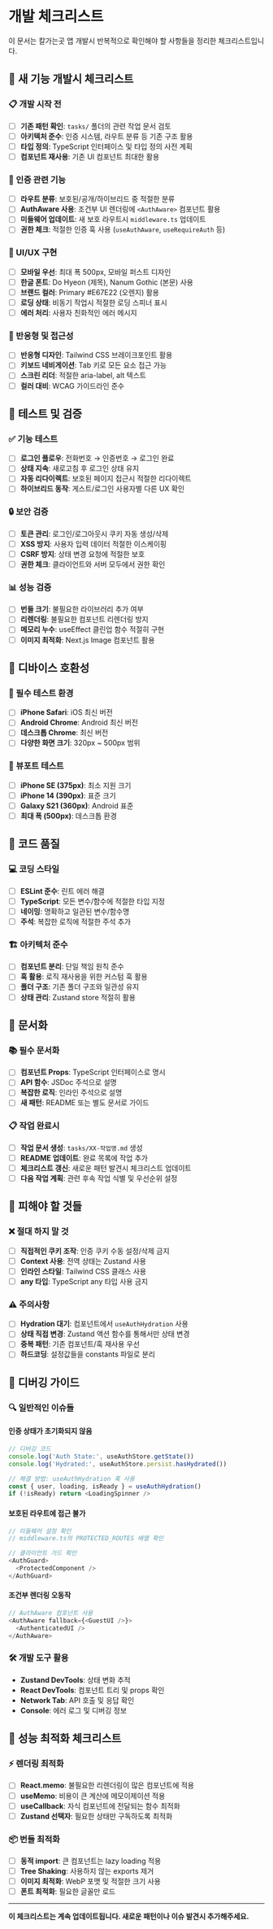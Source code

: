 # 개발 체크리스트

이 문서는 칼가는곳 앱 개발시 반복적으로 확인해야 할 사항들을 정리한 체크리스트입니다.

## 🚀 새 기능 개발시 체크리스트

### 📋 개발 시작 전
- [ ] **기존 패턴 확인**: `tasks/` 폴더의 관련 작업 문서 검토
- [ ] **아키텍처 준수**: 인증 시스템, 라우트 분류 등 기존 구조 활용
- [ ] **타입 정의**: TypeScript 인터페이스 및 타입 정의 사전 계획
- [ ] **컴포넌트 재사용**: 기존 UI 컴포넌트 최대한 활용

### 🔐 인증 관련 기능
- [ ] **라우트 분류**: 보호된/공개/하이브리드 중 적절한 분류
- [ ] **AuthAware 사용**: 조건부 UI 렌더링에 `<AuthAware>` 컴포넌트 활용
- [ ] **미들웨어 업데이트**: 새 보호 라우트시 `middleware.ts` 업데이트
- [ ] **권한 체크**: 적절한 인증 훅 사용 (`useAuthAware`, `useRequireAuth` 등)

### 🎨 UI/UX 구현
- [ ] **모바일 우선**: 최대 폭 500px, 모바일 퍼스트 디자인
- [ ] **한글 폰트**: Do Hyeon (제목), Nanum Gothic (본문) 사용
- [ ] **브랜드 컬러**: Primary #E67E22 (오렌지) 활용
- [ ] **로딩 상태**: 비동기 작업시 적절한 로딩 스피너 표시
- [ ] **에러 처리**: 사용자 친화적인 에러 메시지

### 📱 반응형 및 접근성
- [ ] **반응형 디자인**: Tailwind CSS 브레이크포인트 활용
- [ ] **키보드 네비게이션**: Tab 키로 모든 요소 접근 가능
- [ ] **스크린 리더**: 적절한 aria-label, alt 텍스트
- [ ] **컬러 대비**: WCAG 가이드라인 준수

## 🧪 테스트 및 검증

### ✅ 기능 테스트
- [ ] **로그인 플로우**: 전화번호 → 인증번호 → 로그인 완료
- [ ] **상태 지속**: 새로고침 후 로그인 상태 유지
- [ ] **자동 리다이렉트**: 보호된 페이지 접근시 적절한 리다이렉트
- [ ] **하이브리드 동작**: 게스트/로그인 사용자별 다른 UX 확인

### 🔒 보안 검증
- [ ] **토큰 관리**: 로그인/로그아웃시 쿠키 자동 생성/삭제
- [ ] **XSS 방지**: 사용자 입력 데이터 적절한 이스케이핑
- [ ] **CSRF 방지**: 상태 변경 요청에 적절한 보호
- [ ] **권한 체크**: 클라이언트와 서버 모두에서 권한 확인

### 📊 성능 검증
- [ ] **번들 크기**: 불필요한 라이브러리 추가 여부
- [ ] **리렌더링**: 불필요한 컴포넌트 리렌더링 방지
- [ ] **메모리 누수**: useEffect 클린업 함수 적절히 구현
- [ ] **이미지 최적화**: Next.js Image 컴포넌트 활용

## 📱 디바이스 호환성

### 🎯 필수 테스트 환경
- [ ] **iPhone Safari**: iOS 최신 버전
- [ ] **Android Chrome**: Android 최신 버전
- [ ] **데스크톱 Chrome**: 최신 버전
- [ ] **다양한 화면 크기**: 320px ~ 500px 범위

### 📏 뷰포트 테스트
- [ ] **iPhone SE (375px)**: 최소 지원 크기
- [ ] **iPhone 14 (390px)**: 표준 크기
- [ ] **Galaxy S21 (360px)**: Android 표준
- [ ] **최대 폭 (500px)**: 데스크톱 환경

## 🔧 코드 품질

### 💻 코딩 스타일
- [ ] **ESLint 준수**: 린트 에러 해결
- [ ] **TypeScript**: 모든 변수/함수에 적절한 타입 지정
- [ ] **네이밍**: 명확하고 일관된 변수/함수명
- [ ] **주석**: 복잡한 로직에 적절한 주석 추가

### 🏗 아키텍처 준수
- [ ] **컴포넌트 분리**: 단일 책임 원칙 준수
- [ ] **훅 활용**: 로직 재사용을 위한 커스텀 훅 활용
- [ ] **폴더 구조**: 기존 폴더 구조와 일관성 유지
- [ ] **상태 관리**: Zustand store 적절히 활용

## 📝 문서화

### 📚 필수 문서화
- [ ] **컴포넌트 Props**: TypeScript 인터페이스로 명시
- [ ] **API 함수**: JSDoc 주석으로 설명
- [ ] **복잡한 로직**: 인라인 주석으로 설명
- [ ] **새 패턴**: README 또는 별도 문서로 가이드

### 📋 작업 완료시
- [ ] **작업 문서 생성**: `tasks/XX-작업명.md` 생성
- [ ] **README 업데이트**: 완료 목록에 작업 추가
- [ ] **체크리스트 갱신**: 새로운 패턴 발견시 체크리스트 업데이트
- [ ] **다음 작업 계획**: 관련 후속 작업 식별 및 우선순위 설정

## 🚫 피해야 할 것들

### ❌ 절대 하지 말 것
- [ ] **직접적인 쿠키 조작**: 인증 쿠키 수동 설정/삭제 금지
- [ ] **Context 사용**: 전역 상태는 Zustand 사용
- [ ] **인라인 스타일**: Tailwind CSS 클래스 사용
- [ ] **any 타입**: TypeScript any 타입 사용 금지

### ⚠️ 주의사항
- [ ] **Hydration 대기**: 컴포넌트에서 `useAuthHydration` 사용
- [ ] **상태 직접 변경**: Zustand 액션 함수를 통해서만 상태 변경
- [ ] **중복 패턴**: 기존 컴포넌트/훅 재사용 우선
- [ ] **하드코딩**: 설정값들을 constants 파일로 분리

## 🐛 디버깅 가이드

### 🔍 일반적인 이슈들

#### 인증 상태가 초기화되지 않음
```typescript
// 디버깅 코드
console.log('Auth State:', useAuthStore.getState())
console.log('Hydrated:', useAuthStore.persist.hasHydrated())

// 해결 방법: useAuthHydration 훅 사용
const { user, loading, isReady } = useAuthHydration()
if (!isReady) return <LoadingSpinner />
```

#### 보호된 라우트에 접근 불가
```typescript
// 미들웨어 설정 확인
// middleware.ts의 PROTECTED_ROUTES 배열 확인

// 클라이언트 가드 확인
<AuthGuard>
  <ProtectedComponent />
</AuthGuard>
```

#### 조건부 렌더링 오동작
```typescript
// AuthAware 컴포넌트 사용
<AuthAware fallback={<GuestUI />}>
  <AuthenticatedUI />
</AuthAware>
```

### 🛠 개발 도구 활용
- **Zustand DevTools**: 상태 변화 추적
- **React DevTools**: 컴포넌트 트리 및 props 확인
- **Network Tab**: API 호출 및 응답 확인
- **Console**: 에러 로그 및 디버깅 정보

## 🎯 성능 최적화 체크리스트

### ⚡️ 렌더링 최적화
- [ ] **React.memo**: 불필요한 리렌더링이 많은 컴포넌트에 적용
- [ ] **useMemo**: 비용이 큰 계산에 메모이제이션 적용
- [ ] **useCallback**: 자식 컴포넌트에 전달되는 함수 최적화
- [ ] **Zustand 선택자**: 필요한 상태만 구독하도록 최적화

### 📦 번들 최적화
- [ ] **동적 import**: 큰 컴포넌트는 lazy loading 적용
- [ ] **Tree Shaking**: 사용하지 않는 exports 제거
- [ ] **이미지 최적화**: WebP 포맷 및 적절한 크기 사용
- [ ] **폰트 최적화**: 필요한 글꼴만 로드

---

**이 체크리스트는 계속 업데이트됩니다. 새로운 패턴이나 이슈 발견시 추가해주세요.**